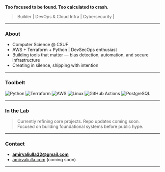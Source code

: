 

**Too focused to be found. Too calculated to crash.**

>  Builder |  DevOps & Cloud Infra | Cybersecurity | 

---

###  About

- Computer Science @ CSUF 
- AWS + Terraform + Python | DevSecOps enthusiast
- Building tools that matter — bias detection, automation, and secure infrastructure
- Creating in silence, shipping with intention

---

### Toolbelt

![Python](https://img.shields.io/badge/-Python-090909?style=flat&logo=python)
![Terraform](https://img.shields.io/badge/-Terraform-090909?style=flat&logo=terraform)
![AWS](https://img.shields.io/badge/-AWS-090909?style=flat&logo=amazon-aws)
![Linux](https://img.shields.io/badge/-Linux-090909?style=flat&logo=linux)
![GitHub Actions](https://img.shields.io/badge/-GitHub_Actions-090909?style=flat&logo=github-actions)
![PostgreSQL](https://img.shields.io/badge/-PostgreSQL-090909?style=flat&logo=postgresql)

---

###  In the Lab

>  Currently refining core projects. Repo updates coming soon.  
>  Focused on building foundational systems before public hype.

---

###  Contact

-  **amirvaliulla32@gmail.com**
- [amirvaliulla.com](https://amirvaliulla.com) (coming soon)

---

> 
